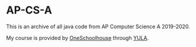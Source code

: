 # AP-CS-A
This is an archive of all java code from AP Computer Science A 2019-2020.

My course is provided by [OneSchoolhouse](www.learning.oneschoolhouse.org/courses/248/modules) through [YULA](www.yulaboys.org).
